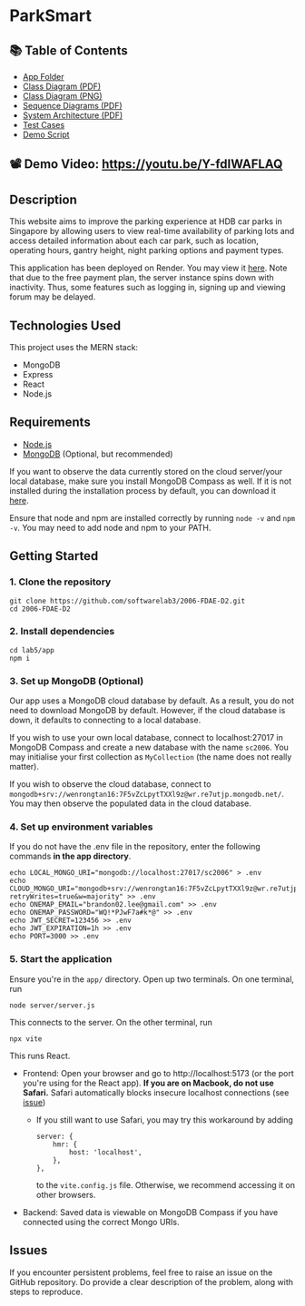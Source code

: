 # ParkSmart

## 📚 Table of Contents

- [App Folder](./app)
- [Class Diagram (PDF)](./deliverables/Class%20Diagram.pdf)
- [Class Diagram (PNG)](./deliverables/Class%20Diagram.png)
- [Sequence Diagrams (PDF)](./deliverables/Sequence%20Diagrams.pdf)
- [System Architecture (PDF)](./deliverables/System%20Architecture.pdf)
- [Test Cases](./deliverables/Test%20Cases.pdf)
- [Demo Script](./deliverables/Demo%20Script.pdf)

## 📽️ Demo Video: https://youtu.be/Y-fdIWAFLAQ

## Description

This website aims to improve the parking experience at HDB car parks in Singapore by allowing users to view real-time availability of parking lots and access detailed information about each car park, such as location, operating hours, gantry height, night parking options and payment types.

This application has been deployed on Render. You may view it [here](https://parksmart-ta1r.onrender.com/). Note that due to the free payment plan, the server instance spins down with inactivity. Thus, some features such as logging in, signing up and viewing forum may be delayed.

## Technologies Used

This project uses the MERN stack:

- MongoDB
- Express
- React
- Node.js

## Requirements

- [Node.js](https://nodejs.org/en/download)
- [MongoDB](https://www.mongodb.com/try/download/community) (Optional, but recommended)

If you want to observe the data currently stored on the cloud server/your local database, make sure you install MongoDB Compass as well. If it is not installed during the installation process by default, you can download it [here](https://www.mongodb.com/products/tools/compass).

Ensure that node and npm are installed correctly by running `node -v` and `npm -v`. You may need to add node and npm to your PATH.

## Getting Started

### 1. Clone the repository

```
git clone https://github.com/softwarelab3/2006-FDAE-D2.git
cd 2006-FDAE-D2
```

### 2. Install dependencies

```
cd lab5/app
npm i
```

### 3. Set up MongoDB (Optional)

Our app uses a MongoDB cloud database by default. As a result, you do not need to download MongoDB by default. However, if the cloud database is down, it defaults to connecting to a local database.

If you wish to use your own local database, connect to localhost:27017 in MongoDB Compass and create a new database with the name `sc2006`. You may initialise your first collection as `MyCollection` (the name does not really matter).

If you wish to observe the cloud database, connect to `mongodb+srv://wenrongtan16:7F5vZcLpytTXXl9z@wr.re7utjp.mongodb.net/`. You may then observe the populated data in the cloud database.

### 4. Set up environment variables

If you do not have the .env file in the repository, enter the following commands **in the app directory**.

```
echo LOCAL_MONGO_URI="mongodb://localhost:27017/sc2006" > .env
echo CLOUD_MONGO_URI="mongodb+srv://wenrongtan16:7F5vZcLpytTXXl9z@wr.re7utjp.mongodb.net/sc2006?retryWrites=true&w=majority" >> .env
echo ONEMAP_EMAIL="brandon02.lee@gmail.com" >> .env
echo ONEMAP_PASSWORD="WQ!*PJwF7a#k*@" >> .env
echo JWT_SECRET=123456 >> .env
echo JWT_EXPIRATION=1h >> .env
echo PORT=3000 >> .env
```

### 5. Start the application

Ensure you're in the `app/` directory. Open up two terminals. On one terminal, run

```
node server/server.js
```

This connects to the server. On the other terminal, run

```
npx vite
```

This runs React.

- Frontend: Open your browser and go to http://localhost:5173 (or the port you're using for the React app). **If you are on Macbook, do not use Safari.** Safari automatically blocks insecure localhost connections (see [issue](https://laracasts.com/discuss/channels/laravel/vite-dev-does-not-work-in-safari-mac?page=1&replyId=905248))

  - If you still want to use Safari, you may try this workaround by adding

    ```
    server: {
        hmr: {
            host: 'localhost',
        },
    },
    ```

    to the `vite.config.js` file. Otherwise, we recommend accessing it on other browsers.

- Backend: Saved data is viewable on MongoDB Compass if you have connected using the correct Mongo URIs.

## Issues

If you encounter persistent problems, feel free to raise an issue on the GitHub repository. Do provide a clear description of the problem, along with steps to reproduce.
